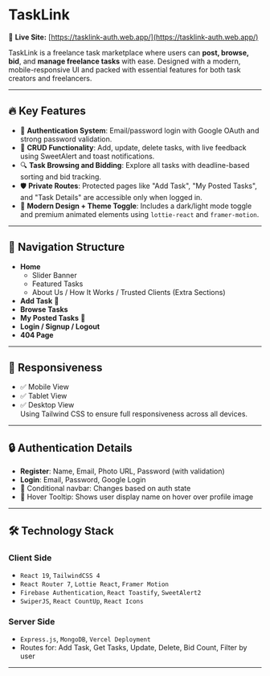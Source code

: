 # TaskLink

🚀 **Live Site:** [https://tasklink-auth.web.app/](https://tasklink-auth.web.app/)  

TaskLink is a freelance task marketplace where users can **post, browse, bid**, and **manage freelance tasks** with ease. Designed with a modern, mobile-responsive UI and packed with essential features for both task creators and freelancers.

---

## 🔥 Key Features

- 🔐 **Authentication System**: Email/password login with Google OAuth and strong password validation.
- 📝 **CRUD Functionality**: Add, update, delete tasks, with live feedback using SweetAlert and toast notifications.
- 🔍 **Task Browsing and Bidding**: Explore all tasks with deadline-based sorting and bid tracking.
- 🛡️ **Private Routes**: Protected pages like "Add Task", "My Posted Tasks", and "Task Details" are accessible only when logged in.
- 🎨 **Modern Design + Theme Toggle**: Includes a dark/light mode toggle and premium animated elements using `lottie-react` and `framer-motion`.

---

## 🧭 Navigation Structure

- **Home**  
  - Slider Banner  
  - Featured Tasks  
  - About Us / How It Works / Trusted Clients (Extra Sections)
- **Add Task** 🔐  
- **Browse Tasks**  
- **My Posted Tasks** 🔐  
- **Login / Signup / Logout**  
- **404 Page**  

---

## 📱 Responsiveness

- ✅ Mobile View
- ✅ Tablet View
- ✅ Desktop View  
Using Tailwind CSS to ensure full responsiveness across all devices.

---

## 🔒 Authentication Details

- **Register**: Name, Email, Photo URL, Password (with validation)
- **Login**: Email, Password, Google Login
- 🔁 Conditional navbar: Changes based on auth state
- 🧠 Hover Tooltip: Shows user display name on hover over profile image

---

## 🛠️ Technology Stack

### Client Side
- `React 19`, `TailwindCSS 4`
- `React Router 7`, `Lottie React`, `Framer Motion`
- `Firebase Authentication`, `React Toastify`, `SweetAlert2`
- `SwiperJS`, `React CountUp`, `React Icons`

### Server Side
- `Express.js`, `MongoDB`, `Vercel Deployment`
- Routes for: Add Task, Get Tasks, Update, Delete, Bid Count, Filter by user

---